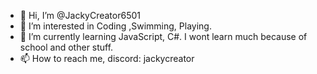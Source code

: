 - 👋 Hi, I’m @JackyCreator6501
- 👀 I’m interested in Coding ,Swimming, Playing.
- 🌱 I’m currently learning JavaScript, C#. I wont learn much because of school and other stuff.
- 📫 How to reach me, discord: jackycreator

<!---
JackyCreator6501/JackyCreator6501 is a ✨ special ✨ repository because its `README.md` (this file) appears on your GitHub profile.
You can click the Preview link to take a look at your changes.
--->
